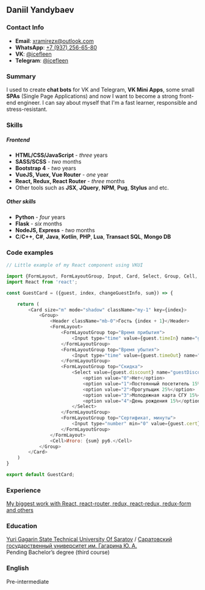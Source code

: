 ## Daniil Yandybaev
### Contact Info
- __Email__: xramirezx@outlook.com
- __WhatsApp__: [+7 (937) 256-65-80](tel:89372566580)
- __VK__: [@icefleen](https://vk.com/icefleen)
- __Telegram__: [@icefleen](https://t.me/icefleen)

### Summary
I used to create __chat bots__ for VK and Telegram, __VK Mini Apps__,
some small __SPAs__ (Single Page Applications) and now I want to become a strong front-end engineer. I can say about myself that I'm a fast learner, responsible and stress-resistant.

### Skills
##### Frontend
- __HTML/CSS/JavaScript__ - _three_ years
- __SASS/SCSS__ - _two_ months
- __Bootstrap 4__ - _two_ years
- __VueJS, Vuex, Vue Router__ - _one_ year
- __React, Redux, React Router__ - _three_ months
- Other tools such as __JSX__, __JQuery__, __NPM__, __Pug__, __Stylus__ and etc.
##### Other skills
- __Python__ - _four_ years
- __Flask__ - _six_ months
- __NodeJS, Express__ - _two_ months
- __C__/__C++__, __C#__, __Java__, __Kotlin__, __PHP__, __Lua__, __Transact SQL__, __Mongo DB__

### Code examples
```JavaScript
// Little example of my React component using VKUI

import {FormLayout, FormLayoutGroup, Input, Card, Select, Group, Cell, Header} from "@vkontakte/vkui";
import React from 'react';

const GuestCard = ({guest, index, changeGuestInfo, sum}) => {

    return (
        <Card size="m" mode="shadow" className="my-1" key={index}>
            <Group>
                <Header className="mb-0">Гость {index + 1}</Header>
                <FormLayout>
                    <FormLayoutGroup top="Время прибытия">
                        <Input type="time" value={guest.timeIn} name="guestTimeIn" onChange={changeGuestInfo.bind(this, index)} />
                    </FormLayoutGroup>
                    <FormLayoutGroup top="Время убытия">
                        <Input type="time" value={guest.timeOut} name="guestTimeOut" onChange={changeGuestInfo.bind(this, index)} />
                    </FormLayoutGroup>
                    <FormLayoutGroup top="Скидка">
                        <Select value={guest.discount} name="guestDiscount" onChange={changeGuestInfo.bind(this, index)}>
                            <option value="0">Нет</option>
                            <option value="1">Постоянный посетитель 15%</option>
                            <option value="2">Прогульщик 25%</option>
                            <option value="3">Молодежная карта СГУ 15%</option>
                            <option value="4">День рождения 15%</option>
                        </Select>
                    </FormLayoutGroup>
                    <FormLayoutGroup top="Сертификат, минуты">
                        <Input type="number" min="0" value={guest.cert} name="guestCert" onChange={changeGuestInfo.bind(this, index)} placeholder="0"/>
                    </FormLayoutGroup>
                </FormLayout>
                <Cell>Итого: {sum} руб.</Cell>
            </Group>
        </Card>
    )
}

export default GuestCard;
```

### Experience 
[My biggest work with React, react-router, redux, react-redux, redux-form and others](https://github.com/icefleen/social-nerwork)


### Education
[Yuri Gagarin State Technical University Of Saratov](http://en.sstu.ru) / [Саратовский государственный университет им. Гагарина Ю. А.](http://www.sstu.ru/)  
Pending Bachelor’s degree (third course)

### English
Pre-intermediate
